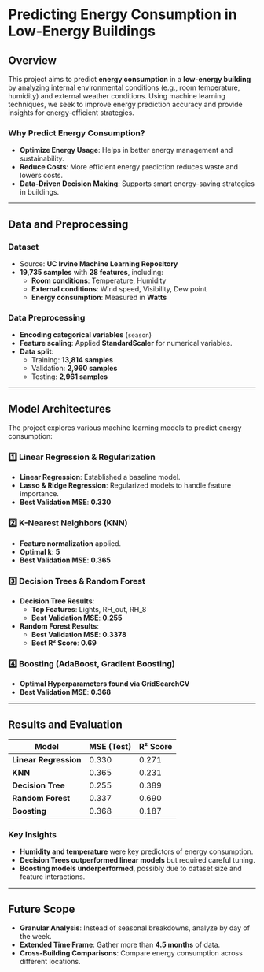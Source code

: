# Predicting Energy Consumption in Low-Energy Buildings

##  Overview
This project aims to predict **energy consumption** in a **low-energy building** by analyzing internal environmental conditions (e.g., room temperature, humidity) and external weather conditions. Using machine learning techniques, we seek to improve energy prediction accuracy and provide insights for energy-efficient strategies.

### Why Predict Energy Consumption?
- **Optimize Energy Usage**: Helps in better energy management and sustainability.
- **Reduce Costs**: More efficient energy prediction reduces waste and lowers costs.
- **Data-Driven Decision Making**: Supports smart energy-saving strategies in buildings.

---

##  Data and Preprocessing
### **Dataset**
- Source: **UC Irvine Machine Learning Repository**
- **19,735 samples** with **28 features**, including:
  - **Room conditions**: Temperature, Humidity
  - **External conditions**: Wind speed, Visibility, Dew point
  - **Energy consumption**: Measured in **Watts**
  
### **Data Preprocessing**
- **Encoding categorical variables** (`season`)
- **Feature scaling**: Applied **StandardScaler** for numerical variables.
- **Data split**: 
  - Training: **13,814 samples**
  - Validation: **2,960 samples**
  - Testing: **2,961 samples**

---

##  Model Architectures
The project explores various machine learning models to predict energy consumption:

### **1️⃣ Linear Regression & Regularization**
- **Linear Regression**: Established a baseline model.
- **Lasso & Ridge Regression**: Regularized models to handle feature importance.
- **Best Validation MSE**: **0.330**

### **2️⃣ K-Nearest Neighbors (KNN)**
- **Feature normalization** applied.
- **Optimal k**: **5**
- **Best Validation MSE**: **0.365**

### **3️⃣ Decision Trees & Random Forest**
- **Decision Tree Results**:
  - **Top Features**: Lights, RH_out, RH_8
  - **Best Validation MSE**: **0.255**
- **Random Forest Results**:
  - **Best Validation MSE**: **0.3378**
  - **Best R² Score**: **0.69**

### **4️⃣ Boosting (AdaBoost, Gradient Boosting)**
- **Optimal Hyperparameters found via GridSearchCV**
- **Best Validation MSE**: **0.368**

---

## Results and Evaluation
| **Model**         | **MSE (Test)** | **R² Score**  |
|------------------|--------------|--------------|
| **Linear Regression**  | 0.330        | 0.271        |
| **KNN**         | 0.365        | 0.231        |
| **Decision Tree** | 0.255        | 0.389        |
| **Random Forest** | 0.337        | 0.690        |
| **Boosting**      | 0.368        | 0.187        |

### **Key Insights**
- **Humidity and temperature** were key predictors of energy consumption.
- **Decision Trees outperformed linear models** but required careful tuning.
- **Boosting models underperformed**, possibly due to dataset size and feature interactions.

---



##  Future Scope
- **Granular Analysis**: Instead of seasonal breakdowns, analyze by day of the week.
- **Extended Time Frame**: Gather more than **4.5 months** of data.
- **Cross-Building Comparisons**: Compare energy consumption across different locations.

